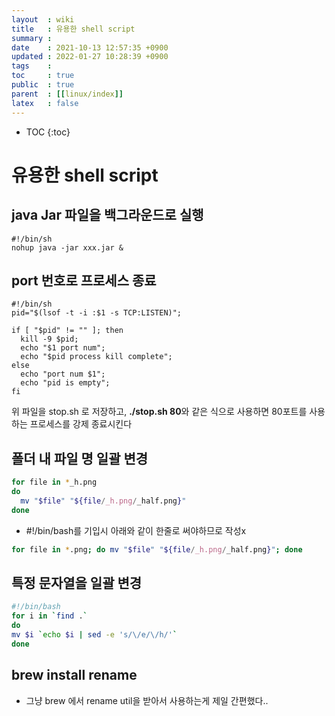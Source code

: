 ```yaml
---
layout  : wiki
title   : 유용한 shell script 
summary : 
date    : 2021-10-13 12:57:35 +0900
updated : 2022-01-27 10:28:39 +0900
tags    : 
toc     : true
public  : true
parent  : [[linux/index]] 
latex   : false
---
```

* TOC
{:toc}

# 유용한 shell script

## java Jar 파일을 백그라운드로 실행
```shell
#!/bin/sh
nohup java -jar xxx.jar &
```

## port 번호로 프로세스 종료
```shell
#!/bin/sh
pid="$(lsof -t -i :$1 -s TCP:LISTEN)";

if [ "$pid" != "" ]; then
  kill -9 $pid;
  echo "$1 port num";
  echo "$pid process kill complete";
else
  echo "port num $1";
  echo "pid is empty";
fi
```
위 파일을 stop.sh 로 저장하고, **./stop.sh 80**와 같은 식으로 사용하면 
80포트를 사용하는 프로세스를 강제 종료시킨다


## 폴더 내 파일 명 일괄 변경 

```sh
for file in *_h.png
do
  mv "$file" "${file/_h.png/_half.png}"
done
```

- #!/bin/bash를 기입시 아래와 같이 한줄로 써야하므로 작성x
```sh
for file in *.png; do mv "$file" "${file/_h.png/_half.png}"; done
```

## 특정 문자열을 일괄 변경
```sh
#!/bin/bash
for i in `find .`
do
mv $i `echo $i | sed -e 's/\/e/\/h/'`
done
```

## brew install rename

- 그냥 brew 에서 rename util을 받아서 사용하는게 제일 간편했다..
